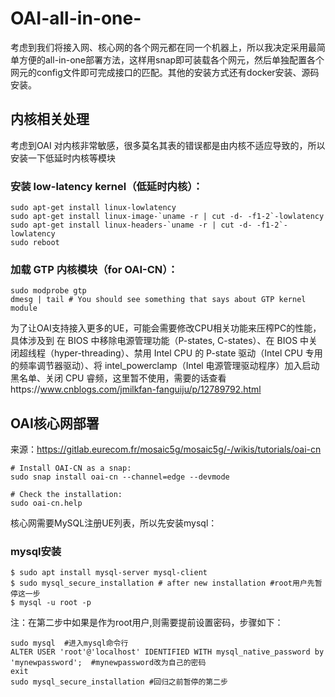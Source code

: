 # OAI-all-in-one-
考虑到我们将接入网、核心网的各个网元都在同一个机器上，所以我决定采用最简单方便的all-in-one部署方法，这样用snap即可装载各个网元，然后单独配置各个网元的config文件即可完成接口的匹配。其他的安装方式还有docker安装、源码安装。
## 内核相关处理
考虑到OAI 对内核非常敏感，很多莫名其表的错误都是由内核不适应导致的，所以安装一下低延时内核等模块
### 安装 low-latency kernel（低延时内核）：
```
sudo apt-get install linux-lowlatency
sudo apt-get install linux-image-`uname -r | cut -d- -f1-2`-lowlatency
sudo apt-get install linux-headers-`uname -r | cut -d- -f1-2`-lowlatency
sudo reboot
```
### 加载 GTP 内核模块（for OAI-CN）：
```
sudo modprobe gtp
dmesg | tail # You should see something that says about GTP kernel module
```
为了让OAI支持接入更多的UE，可能会需要修改CPU相关功能来压榨PC的性能，具体涉及到 在 BIOS 中移除电源管理功能（P-states, C-states）、在 BIOS 中关闭超线程（hyper-threading）、禁用 Intel CPU 的 P-state 驱动（Intel CPU 专用的频率调节器驱动）、将 intel_powerclamp（Intel 电源管理驱动程序）加入启动黑名单、关闭 CPU 睿频，这里暂不使用，需要的话查看https://www.cnblogs.com/jmilkfan-fanguiju/p/12789792.html
## OAI核心网部署
来源：https://gitlab.eurecom.fr/mosaic5g/mosaic5g/-/wikis/tutorials/oai-cn
```
# Install OAI-CN as a snap:
sudo snap install oai-cn --channel=edge --devmode

# Check the installation:
sudo oai-cn.help 
```
核心网需要MySQL注册UE列表，所以先安装mysql：
### mysql安装
```
$ sudo apt install mysql-server mysql-client
$ sudo mysql_secure_installation # after new installation #root用户先暂停这一步
$ mysql -u root -p
```
注：在第二步中如果是作为root用户,则需要提前设置密码，步骤如下：
 ```
 sudo mysql  #进入mysql命令行
 ALTER USER 'root'@'localhost' IDENTIFIED WITH mysql_native_password by 'mynewpassword';  #mynewpassword改为自己的密码
 exit
 sudo mysql_secure_installation #回归之前暂停的第二步
 ```
